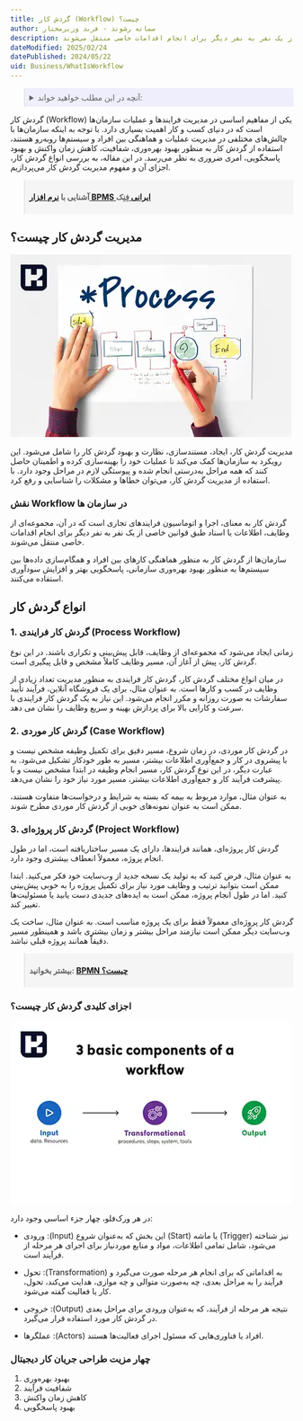 ```yaml
---
title: گردش کار (Workflow) چیست؟
author: سمانه رشوند - فربد وزیرمختار
description: گردش کار به معنای، اجرا و اتوماسیون فرایندهای تجاری است که در آن، مجموعه‌ای از وظایف، اطلاعات یا اسناد طبق قوانین خاصی از یک نفر به نفر دیگر برای انجام اقدامات خاصی منتقل می‌شوند.
dateModified: 2025/02/24
datePublished: 2024/05/22
uid: Business/WhatIsWorkflow
---
```

<blockquote style="background-color:#eeeefc; padding:0.5rem">
<details>
  <summary>آنچه در این مطلب خواهید خواند:</summary>
  <ul>
    <li>مدیریت گردش کار چیست؟</Li>
    <li>نقش Workflow در سازمان ها</Li>
    <li>انواع گردش کار</Li>
    <ul>
     <li>1. گردش کار فرایندی (Process Workflow)</li>
     <li>2. گردش کار موردی (Case Workflow)</Li>
     <li>3. گردش کار پروژه‌ای (Project Workflow)</Li>
    </ul>
    <li>اجزای کلیدی گردش کار چیست؟</Li>
    <li>چهار مزیت طراحی جریان کار دیجیتال</Li>
  </ul>
</details>
</blockquote>

گردش کار (Workflow) یکی از مفاهیم اساسی در مدیریت فرایندها و عملیات سازمان‌ها است که در دنیای کسب و کار اهمیت بسیاری دارد.  با توجه به اینکه سازمان‌ها با چالش‌های مختلفی در مدیریت عملیات و هماهنگی بین افراد و سیستم‌ها روبه‌رو هستند، استفاده از گردش کار به منظور بهبود بهره‌وری، شفافیت، کاهش زمان واکنش و بهبود پاسخگویی، امری ضروری به نظر می‌رسد.
در این مقاله، به بررسی انواع گردش کار، اجزای آن و مفهوم مدیریت گردش کار می‌پردازیم.

<blockquote style="background-color:#f5f5f5; padding:0.5rem">
<p><strong>آشنایی با <a href="https://www.hooshkar.com/Software/Fennec/Module/BPMS" target="_blank">نرم افزار BPMS ایرانی 
</a>فِنِک</p></strong></blockquote>

## مدیریت گردش کار چیست؟

![گردش کار چیست؟](./Images/WhatIsWorkflow.webp)

مدیریت گردش کار، ایجاد، مستندسازی، نظارت و بهبود گردش کار را شامل می‌شود. این رویکرد به سازمان‌ها کمک می‌کند تا عملیات خود را بهینه‌سازی کرده و اطمینان حاصل کنند که همه مراحل به‌درستی انجام شده و پیوستگی لازم در مراحل وجود دارد. با استفاده از مدیریت گردش کار، می‌توان خطاها و مشکلات را شناسایی و رفع کرد. 

### نقش Workflow در سازمان ها

گردش کار به معنای، اجرا و اتوماسیون فرایندهای تجاری است که در آن، مجموعه‌ای از وظایف، اطلاعات یا اسناد طبق قوانین خاصی از یک نفر به نفر دیگر برای انجام اقدامات خاصی منتقل می‌شوند.

سازمان‌ها از گردش کار به منظور هماهنگی کارهای بین افراد و همگام‌سازی داده‌ها بین سیستم‌ها به منظور بهبود بهره‌وری سازمانی، پاسخگویی بهتر و افزایش سودآوری استفاده می‌کنند.

## انواع گردش کار

### 1. گردش کار فرایندی (Process Workflow)

 زمانی ایجاد می‌شود که مجموعه‌ای از وظایف، قابل پیش‌بینی و تکراری باشند. در این نوع گردش کار، پیش از آغاز آن، مسیر وظایف کاملاً مشخص و قابل پیگیری است.

در میان انواع مختلف گردش کار، گردش کار فرایندی به منظور مدیریت تعداد زیادی از وظایف در کسب و کارها است. به عنوان مثال، برای یک فروشگاه آنلاین، فرآیند تأیید سفارشات به صورت روزانه و مکرر انجام می‌شود. این نیاز به یک گردش کار فرایندی با سرعت و کارایی بالا برای پردازش بهینه و سریع وظایف را نشان می دهد.

### 2. گردش کار موردی (Case Workflow)

در گردش کار موردی، در زمان شروع، مسیر دقیق برای تکمیل وظیفه مشخص نیست و با پیشروی در کار و جمع‌آوری اطلاعات بیشتر، مسیر به طور خودکار تشکیل می‌شود. به عبارت دیگر، در این نوع گردش کار، مسیر انجام وظیفه در ابتدا مشخص نیست و با پیشرفت فرآیند کار و جمع‌آوری اطلاعات بیشتر، مسیر مورد نیاز خود را نشان می‌دهد.

به عنوان مثال، موارد مربوط به بیمه که بسته به شرایط و درخواست‌ها متفاوت هستند، ممکن است به عنوان نمونه‌های خوبی از گردش کار موردی مطرح شوند.

### 3. گردش کار پروژه‌ای (Project Workflow) 
گردش کار پروژه‌ای، همانند فرایندها، دارای یک مسیر ساختاریافته است، اما در طول انجام پروژه، معمولاً انعطاف بیشتری وجود دارد.

به عنوان مثال، فرض کنید که به تولید یک نسخه جدید از وب‌سایت خود فکر می‌کنید. ابتدا ممکن است بتوانید ترتیب و وظایف مورد نیاز برای تکمیل پروژه را به خوبی پیش‌بینی کنید. اما در طول انجام پروژه، ممکن است به ایده‌های جدیدی دست یابید یا مسئولیت‌ها تغییر کند.

گردش کار پروژه‌ای معمولاً فقط برای یک پروژه مناسب است. به عنوان مثال، ساخت یک وب‌سایت دیگر ممکن است نیازمند مراحل بیشتر و زمان بیشتری باشد و همینطور مسیر دقیقاً همانند پروژه قبلی نباشد.

<blockquote style="background-color:#f5f5f5; padding:0.5rem"><p><strong>بیشتر بخوانید: <a href="https://www.hooshkar.com/Wiki/Business/WhatIsBpmn" target="_blank">BPMN چیست؟</a></p></strong></blockquote>

### اجزای کلیدی گردش کار چیست؟

![عناصر کلیدی گردش کار](./Images/KeyElementsOfTheWorkflow.webp)

در هر ورک‌فلو، چهار جزء اساسی وجود دارد:

-	ورودی :(Input) این بخش که به‌عنوان شروع (Start) یا ماشه (Trigger) نیز شناخته می‌شود، شامل تمامی اطلاعات، مواد و منابع موردنیاز برای اجرای هر مرحله از فرآیند است.

-	تحول :(Transformation) به اقداماتی که برای انجام هر مرحله صورت می‌گیرد و فرآیند را به مراحل بعدی، چه به‌صورت متوالی و چه موازی، هدایت می‌کند، تحول، کار یا فعالیت گفته می‌شود.

- خروجی :(Output) نتیجه هر مرحله از فرآیند، که به‌عنوان ورودی برای مراحل بعدی در گردش کار مورد استفاده قرار می‌گیرد.

- عملگرها :(Actors) افراد یا فناوری‌هایی که مسئول اجرای فعالیت‌ها هستند.

### چهار مزیت طراحی جریان کار دیجیتال

1. بهبود بهره‌وری
2. شفافیت فرآیند
3. کاهش زمان واکنش
4. بهبود پاسخگویی